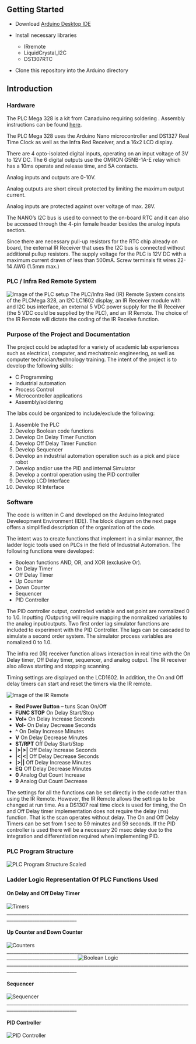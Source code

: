 ## Getting Started

* Download [Arduino Desktop IDE](https://www.arduino.cc/en/Guide)

* Install necessary libraries
  * IRremote
  * LiquidCrystal_I2C
  * DS1307RTC
  
* Clone this repository into the Arduino directory

## Introduction

### Hardware
The PLC Mega 328 is a kit from Canaduino requiring soldering . Assembly instructions can be found [here](https://universal-solder.ca/downloads/CANADUINO_DIY_PLC_MEGA328_100-12_Assembling.pdf).

The PLC Mega 328 uses the Arduino Nano microcontroller and DS1327 Real Time Clock as well as the Infra Red Receiver, and a 16x2 LCD display.

There are 4 opto-isolated digital inputs, operating on an input voltage of 3V to 12V DC. The 6 digital outputs use the OMRON G5NB-1A-E relay which has a 10ms operate and release time, and 5A contacts.

Analog inputs and outputs are 0-10V.

Analog outputs are short circuit protected by limiting the maximum output current.

Analog inputs are protected against over voltage of max. 28V.

The NANO’s I2C bus is used to connect to the on-board RTC and it can also be accessed through the 4-pin female header besides the analog inputs section.

Since there are necessary pull-up resistors for the RTC chip already on board, the external IR Receiver that uses the I2C bus is connected without additional pullup resistors. The supply voltage for the PLC is 12V DC with a maximum current drawn of less than 500mA. Screw terminals fit wires 22-14 AWG (1.5mm max.) 




### PLC / Infra Red Remote System
<img alt="Image of the PLC setup" src="images/IR PLC.jpg">
The PLC/Infra Red (IR) Remote System consists of the PLCMega 328, an I2C LC1602 display, an IR Receiver module with and I2C bus interface, an external 5 VDC power supply for the IR Receiver (the 5 VDC could be supplied by the PLC), and an IR Remote. The choice of the IR Remote will dictate the coding of the IR Receive function.

### Purpose of the Project and Documentation
The project could be adapted for a variety of academic lab experiences such as electrical, computer, and mechatronic engineering, as well as computer technician/technology training. The intent of the project is to develop the following skills:
* C Programming
* Industrial automation
* Process Control
* Microcontroller applications
* Assembly/soldering

The labs could be organized to include/exclude the following:
1. Assemble the PLC
2. Develop Boolean code functions
3. Develop On Delay Timer Function
4. Develop Off Delay Timer Function
5. Develop Sequencer
6. Develop an industrial automation operation such as a pick and place robot
7. Develop and/or use the PID and internal Simulator
8. Develop a control operation using the PID controller
9. Develop LCD Interface
10. Develop IR Interface

### Software
The code is written in C and developed on the Arduino Integrated Develeopment Environment (IDE). The block diagram on the next page offers a simplified description of the organization of the code.

The intent was to create functions that implement in a similar manner, the ladder logic tools used on PLCs in the field of Industrial Automation. The following functions were developed:

* Boolean functions AND, OR, and XOR (exclusive Or).
* On Delay Timer
* Off Delay Timer
* Up Counter
* Down Counter
* Sequencer
* PID Controller

The PID controller output, controlled variable and set point are normalized 0 to 1.0. Inputting /Outputing will require mapping the normalized variables to the analog input/outputs.
Two first order lag simulator functions are included to experiment with the PID Controller. The lags can be cascaded to simulate a second order system. The simulator process variables are nomalized 0 to 1.0.

The infra red (IR) receiver function allows interaction in real time with the On Delay timer, Off Delay timer, sequencer, and analog output. The IR receiver also allows starting and stopping scanning.

Timing settings are displayed on the LCD1602. In addition, the On and Off delay timers can start and reset the timers via the IR remote.

<img alt="Image of the IR Remote" src="images/IR_Remote.jpg">

  * **Red Power Button** – tuns Scan On/Off
  * **FUNC STOP** On Delay Start/Stop
  * **Vol+** On Delay Increase Seconds
  * **Vol-** On Delay Decrease Seconds
  * **^** On Delay Increase Minutes
  * **V** On Delay Decrease Minutes
  * **ST/RPT** Off Delay Start/Stop
  * **|>|>|** Off Delay Increase Seconds
  * **|<|<|** Off Delay Decrease Seconds
  * **|>||** Off Delay Increase Minutes
  * **EQ** Off Delay Decrease Minutes
  * **0** Analog Out Count Increase
  * **9** Analog Out Count Decrease 

The settings for all the functions can be set directly in the code rather than using the IR Remote. However, the IR Remote allows the settings to be changed at run time. As a DS1307 real time clock is used for timing, the On and Off Delay timer implementation does not require the delay (ms) function. That is the scan operates without delay. The On and Off Delay Timers can be set from 1 sec to 59 minutes and 59 seconds. If the PID controller is used there will be a necessary 20 msec delay due to the integration and differentiation required when implementing PID.
### PLC Program Structure
<img alt="PLC Program Structure Scaled" src="images/PLC Program Structure Scaled.jpg">

### Ladder Logic Representation Of PLC Functions Used


####      On Delay and Off Delay Timer
<img alt="Timers" src="images/Timers Scaled.jpg">
____________________________________________________________________________________________________________

####     Up Counter and Down Counter

<img alt="Counters" src="images/Counters Scaled 3.jpg">
____________________________________________________________________________________________________________

<img alt="Boolean Logic" src="images/Boolean Logic Scaled 2.jpg">
____________________________________________________________________________________________________________

####   Sequencer
<img alt="Sequencer" src="images/Sequencer Scaled.jpg">
____________________________________________________________________________________________________________

####   PID Controller
<img alt="PID Controller" src="images/PID Function Scaled.jpg">


